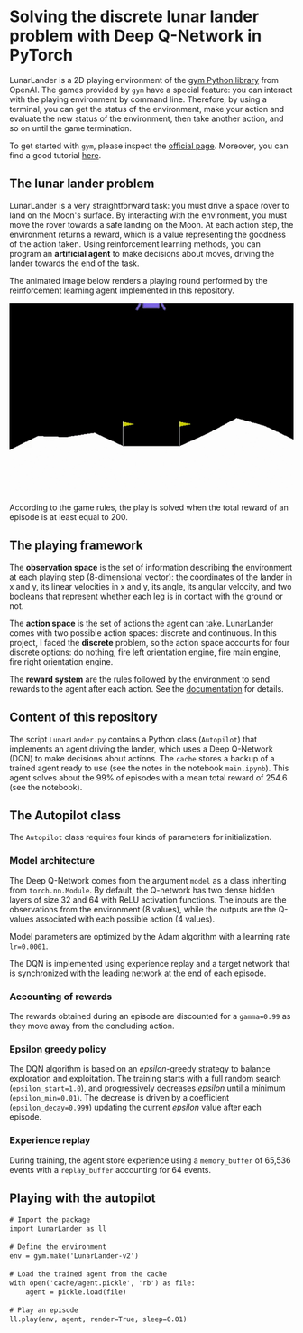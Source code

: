 # Solving the discrete lunar lander problem with Deep Q-Network in PyTorch

LunarLander is a 2D playing environment of the [gym Python library](https://github.com/openai/gym) from OpenAI. The games provided by `gym` have a special feature: you can interact with the playing environment by command line. Therefore, by using a terminal, you can get the status of the environment, make your action and evaluate the new status of the environment, then take another action, and so on until the game termination.

To get started with `gym`, please inspect the [official page](https://www.gymlibrary.dev/). Moreover, you can find a good tutorial [here](https://blog.paperspace.com/getting-started-with-openai-gym/).

## The lunar lander problem

LunarLander is a very straightforward task: you must drive a space rover to land on the Moon's surface. By interacting with the environment, you must move the rover towards a safe landing on the Moon. At each action step, the environment returns a reward, which is a value representing the goodness of the action taken. Using reinforcement learning methods, you can program an **artificial agent** to make decisions about moves, driving the lander towards the end of the task.

The animated image below renders a playing round performed by the reinforcement learning agent implemented in this repository.

![Landing on the Moon](images/landing.gif)

According to the game rules, the play is solved when the total reward of an episode is at least equal to 200.

## The playing framework

The **observation space** is the set of information describing the environment at each playing step (8-dimensional vector): the coordinates of the lander in x and y, its linear velocities in x and y, its angle, its angular velocity, and two booleans that represent whether each leg is in contact with the ground or not.

The **action space** is the set of actions the agent can take. LunarLander comes with two possible action spaces: discrete and continuous. In this project, I faced the **discrete** problem, so the action space accounts for four discrete options: do nothing, fire left orientation engine, fire main engine, fire right orientation engine.

The **reward system** are the rules followed by the environment to send rewards to the agent after each action. See the [documentation](https://www.gymlibrary.dev/environments/box2d/lunar_lander/) for details.

## Content of this repository

The script `LunarLander.py` contains a Python class (`Autopilot`) that implements an agent driving the lander, which uses a Deep Q-Network (DQN) to make decisions about actions. The `cache` stores a backup of a trained agent ready to use (see the notes in the notebook `main.ipynb`). This agent solves about the 99% of episodes with a mean total reward of 254.6 (see the notebook).

## The Autopilot class

The `Autopilot` class requires four kinds of parameters for initialization.

### Model architecture

The Deep Q-Network comes from the argument `model` as a class inheriting from `torch.nn.Module`. By default, the Q-network has two dense hidden layers of size 32 and 64 with ReLU activation functions. The inputs are the observations from the environment (8 values), while the outputs are the Q-values associated with each possible action (4 values).

Model parameters are optimized by the Adam algorithm with a learning rate `lr=0.0001`.

The DQN is implemented using experience replay and a target network that is synchronized with the leading network at the end of each episode.

### Accounting of rewards

The rewards obtained during an episode are discounted for a `gamma=0.99` as they move away from the concluding action.

### Epsilon greedy policy

The DQN algorithm is based on an *epsilon*-greedy strategy to balance exploration and exploitation. The training starts with a full random search (`epsilon_start=1.0`), and progressively decreases *epsilon* until a minimum (`epsilon_min=0.01`). The decrease is driven by a coefficient (`epsilon_decay=0.999`) updating the current *epsilon* value after each episode.

### Experience replay

During training, the agent store experience using a `memory_buffer` of 65,536 events with a `replay_buffer` accounting for 64 events.

## Playing with the autopilot

```
# Import the package
import LunarLander as ll

# Define the environment
env = gym.make('LunarLander-v2')

# Load the trained agent from the cache
with open('cache/agent.pickle', 'rb') as file:
    agent = pickle.load(file)

# Play an episode
ll.play(env, agent, render=True, sleep=0.01)
```
